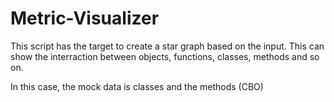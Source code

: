 # Metric-Visualizer

This script has the target to create a star graph based on the input.
This can show the interraction between objects, functions, classes, methods and so on.

In this case, the mock data is classes and the methods (CBO) 

